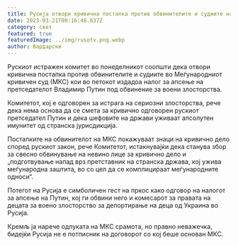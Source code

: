 ```yaml
---
title: Русија отвори кривична постапка против обвинителите и судиите на МКС
date: 2023-03-21T00:16:48.637Z
category: свет
featured: true
featuredImage: ../img/rusotv.png.webp
author: Вардарски
---
```


Рускиот истражен комитет во понеделникот соопшти дека отвори кривична постапка против обвинителите и судиите во Меѓународниот кривичен суд (МКС) кои во петокот издадоа налог за апсење на претседателот Владимир Путин под обвинение за воени злосторства.

Комитетот, кој е одговорен за истрага на сериозни злосторства, рече дека нема основа да се смета за кривично одговорен рускиот претседател Путин и дека шефовите на држави уживаат апсолутен имунитет од странска јурисдикција.

Постапките на обвинителот на МКС покажуваат знаци на кривично дело според рускиот закон, рече Комитетот, истакнувајќи дека станува збор за свесно обвинување на невино лице за кривично дело и „подготвување напад врз претставник на странска држава, кој ужива меѓународна заштита, во со цел да се комплицираат меѓународните односи“.

Потегот на Русија е симболичен гест на пркос како одговор на налогот за апсење на Путин, кој ги обвини него и комесарот за правата на децата за воено злосторство за депортирање на деца од Украина во Русија.

Кремљ ја нарече одлуката на МКС срамота, но правно неважечка, бидејќи Русија не е потписник на договорот со кој беше основан МКС.
